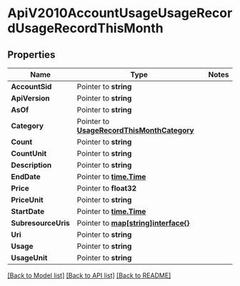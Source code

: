 # ApiV2010AccountUsageUsageRecordUsageRecordThisMonth

## Properties
Name | Type | Notes
------------ | ------------- | -------------
**AccountSid** | Pointer to **string** | 
**ApiVersion** | Pointer to **string** | 
**AsOf** | Pointer to **string** | 
**Category** | Pointer to [**UsageRecordThisMonthCategory**](usage_record_this_month_category.md) | 
**Count** | Pointer to **string** | 
**CountUnit** | Pointer to **string** | 
**Description** | Pointer to **string** | 
**EndDate** | Pointer to [**time.Time**](time.Time.md) | 
**Price** | Pointer to **float32** | 
**PriceUnit** | Pointer to **string** | 
**StartDate** | Pointer to [**time.Time**](time.Time.md) | 
**SubresourceUris** | Pointer to [**map[string]interface{}**](.md) | 
**Uri** | Pointer to **string** | 
**Usage** | Pointer to **string** | 
**UsageUnit** | Pointer to **string** | 

[[Back to Model list]](../README.md#documentation-for-models) [[Back to API list]](../README.md#documentation-for-api-endpoints) [[Back to README]](../README.md)



